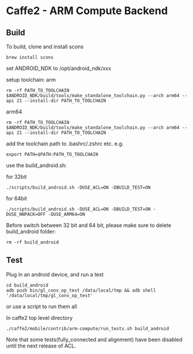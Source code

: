 # Caffe2 - ARM Compute Backend

## Build

To build, clone and install scons

```
brew install scons
```

set ANDROID_NDK to /opt/android_ndk/xxx

setup toolchain:
arm
```
rm -rf PATH_TO_TOOLCHAIN
$ANDROID_NDK/build/tools/make_standalone_toolchain.py --arch arm64 --api 21 --install-dir PATH_TO_TOOLCHAIN
```

arm64
```
rm -rf PATH_TO_TOOLCHAIN
$ANDROID_NDK/build/tools/make_standalone_toolchain.py --arch arm64 --api 21 --install-dir PATH_TO_TOOLCHAIN
```

add the toolchain path to .bashrc/.zshrc etc.
e.g.
```
export PATH=$PATH:PATH_TO_TOOLCHAIN
```

use the build\_android.sh:

for 32bit
```
./scripts/build_android.sh -DUSE_ACL=ON -DBUILD_TEST=ON
```

for 64bit
```
./scripts/build_android.sh -DUSE_ACL=ON -DBUILD_TEST=ON -DUSE_NNPACK=OFF -DUSE_ARM64=ON
```

Before switch between 32 bit and 64 bit, please make sure to delete build\_android folder:
```
rm -rf build_android
```
## Test
Plug in an android device, and run a test

```
cd build_android
adb push bin/gl_conv_op_test /data/local/tmp && adb shell '/data/local/tmp/gl_conv_op_test'
```
or use a script to run them all

In caffe2 top level directory
```
./caffe2/mobile/contrib/arm-compute/run_tests.sh build_android
```

Note that some tests(fully_connected and alignment) have been disabled until the next release of ACL.